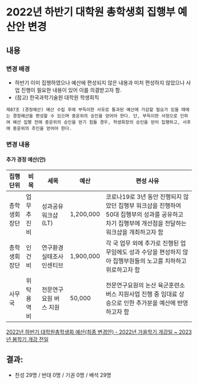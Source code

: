 2022년 하반기 대학원 총학생회 집행부 예산안 변경
==

## 내용

### 변경 배경

 - 하반기 이미 집행하였으나 예산에 편성되지 않은 내용과 미처 편성하지 않았으나 사업 진행이 필요한 내용이 있어 이를 의결받고자 함.
 - (참고) 한국과학기술원 대학원 학생회칙


``` 제87조 (경정예산) 예산 수립 후에 부득이한 사유로 통과된 예산에 가감할 필요가 있을 때에는 경정예산을 편성할 수 있으며 중운위의 승인을 얻어야 한다. 단, 부득이한 사정으로 인하여 예산 집행 전에 중운위의 승인을 얻기 힘들 경우, 학생회장의 승인을 얻어 집행하고, 사후에 중운위의 추인을 얻어야 한다. ```

### 변경 내용 

#### 추가 경정 예산(안)

| 집행단위 | 비목 | 세목 | 예산 | 편성 사유| 
|----------------|----------|------------------------------------------------------------------|--------------| ---- |
| 총학생회장단   | 업무추진비   | 성과공유 워크샵 (LT)                   |   1,200,000  | 코로나19로 3년 동안 진행되지 않았던 집행부 워크샵을 진행하여 50대 집행부의 성과를 공유하고 차기 집행부에 개선점을 전달하는 워크샵을 개최하고자 함 |
| 총학생회장단   | 인건비   | 연구환경실태조사 인센티브                   |     1,900,000  | 각 국 업무 외에 추가로 진행된 업무임에도 성과 수당을 편성하지 않아 집행부원들의 노고를 치하하고 위로하고자 함 |
| 사무국   | 위탁용역비   | 전문연구요원 버스 지원                   |     50,000  | 전문연구요원의 논산 육군훈련소 버스 지원사업 진행 중 임대료 상승으로 인한 추가분을 예산에 반영하고자 함 |


[2022년 하반기 대학원총학생회 예산(최종 변경안) - 2022년 가을학기 개강일 ~ 2023년 봄학기 개강 전일](https://docs.google.com/spreadsheets/d/1wjlnmSt0MP52bDglvWmub7LSzGNliaMoobUeQSCOQaw/edit?usp=sharing)



## 결과: 
- 찬성 29명 / 반대 0명 / 기권 0명 / 배석 29명

